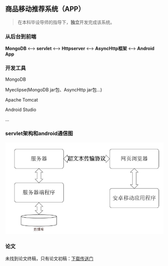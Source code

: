 ## 商品移动推荐系统（APP）

> 在本科毕设导师的指导下，**独立**开发完成该系统。

### 从后台到前端

**MongoDB** <--> **servlet** <--> **Httpserver** <--> **AsyncHttp框架** <--> **Android App**

### 开发工具

MongoDB

Myeclipse(MongoDB jar包、AsyncHttp jar包...)

Apache Tomcat

Android Studio

...

### servlet架构和android通信图

![servlet架构和android通信图](https://github.com/zzy928/Dashboard/blob/master/images/servlet%E6%9E%B6%E6%9E%84%E5%92%8Candroid%E9%80%9A%E4%BF%A1%E5%9B%BE.jpg?raw=true)

### 论文

未找到论文终稿，只有论文初稿：[下载传送门](https://github.com/zzy928/products-recommend-APP/blob/master/%E5%BC%A0%E6%8C%AF%E6%BA%90_%E5%95%86%E5%93%81%E7%A7%BB%E5%8A%A8%E6%8E%A8%E8%8D%90%E7%B3%BB%E7%BB%9F%E5%88%9D%E7%A8%BF.pdf)

